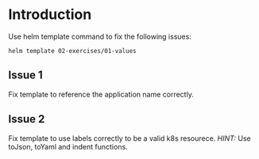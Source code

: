 # Introduction
Use helm template command to fix the following issues:

```
helm template 02-exercises/01-values
```

## Issue 1
Fix template to reference the application name correctly.

## Issue 2
Fix template to use labels correctly to be a valid k8s resourece.
*HINT:* Use toJson, toYaml and indent functions.
